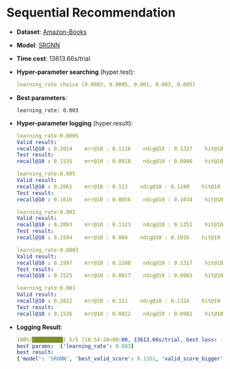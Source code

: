 # Sequential Recommendation

- **Dataset**: [Amazon-Books](../../md/amazon-books_seq.md)

- **Model**: [SRGNN](https://recbole.io/docs/user_guide/model/sequential/srgnn.html)

- **Time cost**: 13613.66s/trial

- **Hyper-parameter searching** (hyper.test):

  ```yaml
  learning_rate choice [0.0003, 0.0005, 0.001, 0.003, 0.005]
  ```

- **Best parameters**:

  ```
  learning_rate: 0.003
  ```

- **Hyper-parameter logging** (hyper.result):

  ```yaml
  learning_rate:0.0005
  Valid result:
  recall@10 : 0.2014    mrr@10 : 0.1116    ndcg@10 : 0.1327    hit@10 : 0.2014    precision@10 : 0.0201
  Test result:
  recall@10 : 0.1535    mrr@10 : 0.0818    ndcg@10 : 0.0986    hit@10 : 0.1535    precision@10 : 0.0153

  learning_rate:0.005
  Valid result:
  recall@10 : 0.2061    mrr@10 : 0.113    ndcg@10 : 0.1349    hit@10 : 0.2061    precision@10 : 0.0206
  Test result:
  recall@10 : 0.1616    mrr@10 : 0.0856    ndcg@10 : 0.1034    hit@10 : 0.1616    precision@10 : 0.0162

  learning_rate:0.003
  Valid result:
  recall@10 : 0.2093    mrr@10 : 0.1123    ndcg@10 : 0.1351    hit@10 : 0.2093    precision@10 : 0.0209
  Test result:
  recall@10 : 0.1594    mrr@10 : 0.084    ndcg@10 : 0.1016    hit@10 : 0.1594    precision@10 : 0.0159

  learning_rate:0.0003
  Valid result:
  recall@10 : 0.1997    mrr@10 : 0.1108    ndcg@10 : 0.1317    hit@10 : 0.1997    precision@10 : 0.02
  Test result:
  recall@10 : 0.1525    mrr@10 : 0.0817    ndcg@10 : 0.0983    hit@10 : 0.1525    precision@10 : 0.0152

  learning_rate:0.001
  Valid result:
  recall@10 : 0.2022    mrr@10 : 0.111    ndcg@10 : 0.1324    hit@10 : 0.2022    precision@10 : 0.0202
  Test result:
  recall@10 : 0.1536    mrr@10 : 0.0812    ndcg@10 : 0.0981    hit@10 : 0.1536    precision@10 : 0.0154
  ```

- **Logging Result**:

  ```yaml
  100%|██████████| 5/5 [18:54:28<00:00, 13613.66s/trial, best loss: -0.1351]
  best params:  {'learning_rate': 0.003}
  best result: 
  {'model': 'SRGNN', 'best_valid_score': 0.1351, 'valid_score_bigger': True, 'best_valid_result': OrderedDict([('recall@10', 0.2093), ('mrr@10', 0.1123), ('ndcg@10', 0.1351), ('hit@10', 0.2093), ('precision@10', 0.0209)]), 'test_result': OrderedDict([('recall@10', 0.1594), ('mrr@10', 0.084), ('ndcg@10', 0.1016), ('hit@10', 0.1594), ('precision@10', 0.0159)])}
  ```
